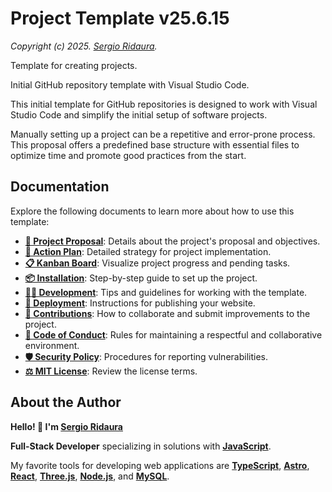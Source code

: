 # Project Template v25.6.15

_Copyright (c) 2025. [Sergio Ridaura](https://github.com/sergio-ridaura)._

Template for creating projects.

Initial GitHub repository template with Visual Studio Code.

This initial template for GitHub repositories is designed to work with Visual Studio Code and simplify the initial setup of software projects.

Manually setting up a project can be a repetitive and error-prone process. This proposal offers a predefined base structure with essential files to optimize time and promote good practices from the start.

## Documentation

Explore the following documents to learn more about how to use this template:

- **[🌟 Project Proposal](docs/PROPOSAL.md)**: Details about the project's proposal and objectives.
- **[🔧 Action Plan](docs/ACTION_PLAN.md)**: Detailed strategy for project implementation.
- **[📋 Kanban Board](docs/KANBAN.md)**: Visualize project progress and pending tasks.
- **[📦 Installation](docs/INSTALL.md)**: Step-by-step guide to set up the project.
- **[👨‍💻 Development](docs/DEVELOP.md)**: Tips and guidelines for working with the template.
- **[🚀 Deployment](docs/DEPLOY.md)**: Instructions for publishing your website.
- **[🤝 Contributions](docs/CONTRIBUTING.md)**: How to collaborate and submit improvements to the project.
- **[📜 Code of Conduct](docs/CODE_OF_CONDUCT.md)**: Rules for maintaining a respectful and collaborative environment.
- **[🛡️ Security Policy](docs/SECURITY.md)**: Procedures for reporting vulnerabilities.
- **[⚖️ MIT License](LICENSE)**: Review the license terms.

## About the Author

**Hello! 👋 I'm [Sergio Ridaura](https://github.com/sergio-ridaura)**

**Full-Stack Developer** specializing in solutions with **[JavaScript](https://developer.mozilla.org/docs/Web/JavaScript)**.

My favorite tools for developing web applications are **[TypeScript](https://www.typescriptlang.org/)**, **[Astro](https://astro.build/)**, **[React](https://react.dev/)**, **[Three.js](https://threejs.org/)**, **[Node.js](https://nodejs.org/)**, and **[MySQL](https://www.mysql.com/)**.
